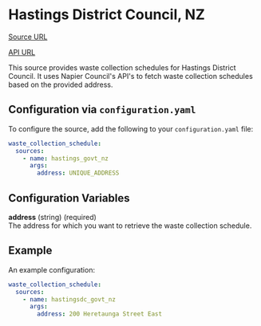 # Hastings District Council, NZ

[Source URL](https://www.hastingsdc.govt.nz/services/rubbish-and-recycling/collection-days/)

[API URL](https://data.napier.govt.nz/hdc/ncc/widgets/collectiondays/do_collectiondays.php)

This source provides waste collection schedules for Hastings District Council. It uses Napier Council's API's to fetch waste collection schedules based on the provided address.

## Configuration via `configuration.yaml`

To configure the source, add the following to your `configuration.yaml` file:

```yaml
waste_collection_schedule:
  sources:
    - name: hastings_govt_nz
      args:
        address: UNIQUE_ADDRESS
```

## Configuration Variables

**address** (string) (required)  
The address for which you want to retrieve the waste collection schedule.

## Example

An example configuration:

```yaml
waste_collection_schedule:
  sources:
    - name: hastingsdc_govt_nz
      args:
        address: 200 Heretaunga Street East
```

